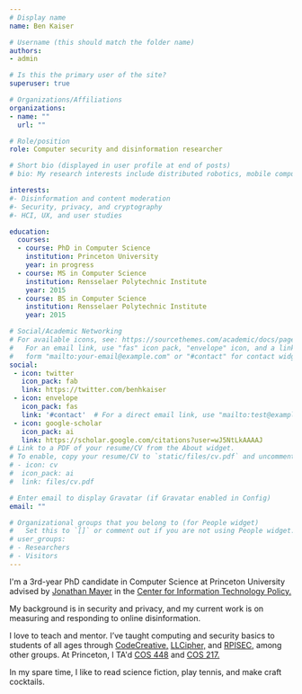 ```yaml
---
# Display name
name: Ben Kaiser

# Username (this should match the folder name)
authors:
- admin

# Is this the primary user of the site?
superuser: true

# Organizations/Affiliations
organizations:
- name: ""
  url: ""

# Role/position
role: Computer security and disinformation researcher

# Short bio (displayed in user profile at end of posts)
# bio: My research interests include distributed robotics, mobile computing and programmable matter.

interests:
#- Disinformation and content moderation
#- Security, privacy, and cryptography
#- HCI, UX, and user studies

education:
  courses:
  - course: PhD in Computer Science
    institution: Princeton University
    year: in progress
  - course: MS in Computer Science
    institution: Rensselaer Polytechnic Institute
    year: 2015
  - course: BS in Computer Science
    institution: Rensselaer Polytechnic Institute
    year: 2015

# Social/Academic Networking
# For available icons, see: https://sourcethemes.com/academic/docs/page-builder/#icons
#   For an email link, use "fas" icon pack, "envelope" icon, and a link in the
#   form "mailto:your-email@example.com" or "#contact" for contact widget.
social:
 - icon: twitter
   icon_pack: fab
   link: https://twitter.com/benhkaiser
 - icon: envelope
   icon_pack: fas
   link: '#contact'  # For a direct email link, use "mailto:test@example.org".
 - icon: google-scholar
   icon_pack: ai
   link: https://scholar.google.com/citations?user=wJ5NtLkAAAAJ
# Link to a PDF of your resume/CV from the About widget.
# To enable, copy your resume/CV to `static/files/cv.pdf` and uncomment the lines below.
# - icon: cv
#  icon_pack: ai
#  link: files/cv.pdf

# Enter email to display Gravatar (if Gravatar enabled in Config)
email: ""

# Organizational groups that you belong to (for People widget)
#   Set this to `[]` or comment out if you are not using People widget.
# user_groups:
# - Researchers
# - Visitors
---
```


I'm a 3rd-year PhD candidate in Computer Science at Princeton University advised by [Jonathan Mayer](https://www.jonathanmayer.org) in the [Center for Information Technology Policy.](https://citp.princeton.edu/)

My background is in security and privacy, and my current work is on measuring and responding to online disinformation.

I love to teach and mentor. I’ve taught computing and security basics to students of all ages through [CodeCreative,](https://www.codecreative-ll.org/) [LLCipher,](https://www.ll.mit.edu/outreach/llcipher) and [RPISEC,](https://rpis.ec/) among other groups. At Princeton, I TA'd [COS 448](https://www.cs.princeton.edu/courses/archive/spring20/cos448/) and [COS 217.](https://www.cs.princeton.edu/courses/archive/spring20/cos217/)

In my spare time, I like to read science fiction, play tennis, and make craft cocktails.